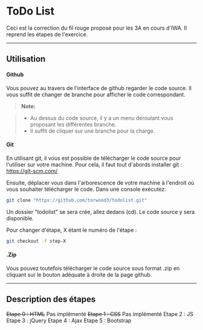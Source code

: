 ToDo List
===================

Ceci est la correction du fil rouge proposé pour les 3A en cours d'IWA.
Il reprend les étapes de l'exercice.

----------


Utilisation
-------------

#### <i class="icon-folder-open"></i> Github
Vous pouvez au travers de l'interface de github regarder le code source.
Il vous suffit de changer de branche pour afficher le code correspondant.

> **Note:**

> - Au dessus du code source, il y a un menu déroulant vous proposant les différentes branche.
> - Il suffit de cliquer sur une branche pour la charge.


#### <i class="icon-refresh"></i> Git

En utilisant git, il vous est possible de télécharger le code source pour l'utiliser sur votre machine. Pour cela, il faut tout d'abords installer git : https://git-scm.com/

Ensuite, déplacer vous dans l'arborescence de votre machine à l'endroit où vous souhaiter télécharger le code. 
Dans une console exécutez: 
```bash
git clone "https://github.com/torwood3/todolist.git"
```
Un dossier "todolist" se sera crée, allez dedans (cd).
Le code source y sera disponible.

Pour changer d'étape, X étant le numéro de l'étape : 
```bash
git checkout -f step-X 
```

#### <i class="icon-file"></i> .Zip

Vous pouvez toutefois télécharger le code source sous format .zip en cliquant sur le bouton adéquate à droite de la page github.

----------


Description des étapes
-------------------
~~Etape 0 : HTML~~ Pas implémenté
~~Etape 1 : CSS~~ Pas implémenté
Etape 2 : JS 
Etape 3 : jQuery 
Etape 4 : Ajax 
Etape 5 : Bootstrap 

